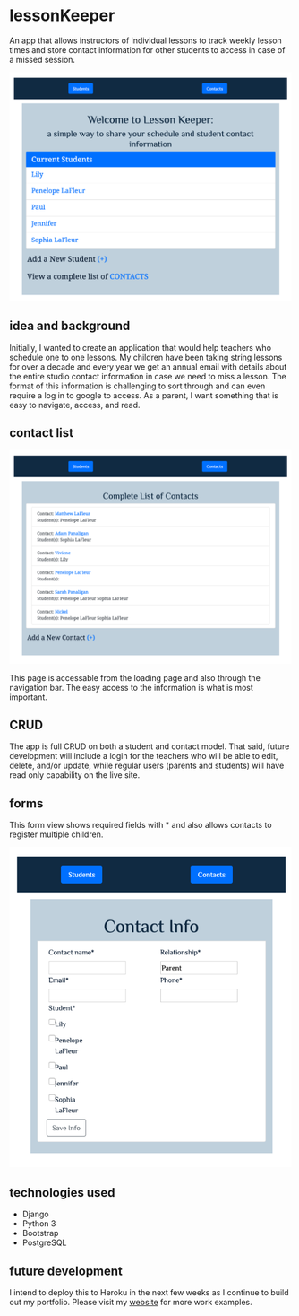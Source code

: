 # lessonKeeper
An app that allows instructors of individual lessons to track weekly lesson times and store contact information for other students to access in case of a missed session.

![Homepage](lessonKeeper/static/images/homepage.png)

## idea and background

Initially, I wanted to create an application that would help teachers who schedule one to one lessons. My children
 have been taking string lessons for over a decade and every year we get an annual email with details about the
  entire studio contact information in case we need to miss a lesson. The format of this information is challenging
   to sort through and can even require a log in to google to access. As a parent, I want something that is easy to
    navigate, access, and read.
    
## contact list

![Contacts](lessonKeeper/static/images/contacts.png)

This page is accessable from the loading page and also through the navigation bar. The easy access to the information
 is what is most important.
 
## CRUD

The app is full CRUD on both a student and contact model. That said, future development will include a login for the
 teachers who will be able to edit, delete, and/or update, while regular users (parents and students) will have read
  only capability on the live site.

## forms

This form view shows required fields with * and also allows contacts to register multiple children.

![Form Example](lessonKeeper/static/images/contact-form-pic.png)

## technologies used
<ul>
<li>Django</li>
<li>Python 3</li>
<li>Bootstrap</li>
<li>PostgreSQL</li>
</ul>

## future development

I intend to deploy this to Heroku in the next few weeks as I continue to build out my portfolio. Please visit my
 [website](https://spiano.dev) for more work examples. 

